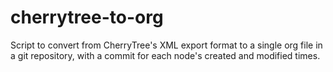 # cherrytree-to-org

Script to convert from CherryTree's XML export format to a single org
file in a git repository, with a commit for each node's created and
modified times.
